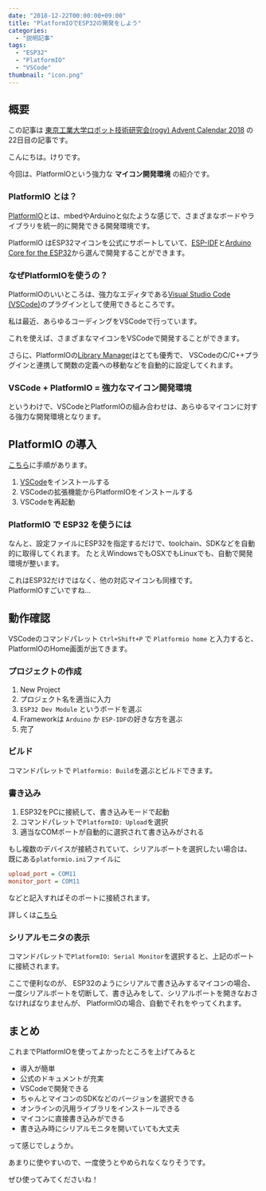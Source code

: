 ```yaml
---
date: "2018-12-22T00:00:00+09:00"
title: "PlatformIOでESP32の開発をしよう"
categories:
  - "説明記事"
tags:
  - "ESP32"
  - "PlatformIO"
  - "VSCode"
thumbnail: "icon.png"
---
```


## 概要

この記事は [東京工業大学ロボット技術研究会(rogy) Advent Calendar 2018](https://adventar.org/calendars/3279) の
22日目の記事です。

こんにちは。けりです。

今回は、PlatformIOという強力な **マイコン開発環境** の紹介です。

### PlatformIO とは？

[PlatformIO](https://platformio.org/)とは、mbedやArduinoと似たような感じで、さまざまなボードやライブラリを統一的に開発できる開発環境です。

PlatformIO はESP32マイコンを公式にサポートしていて、[ESP-IDF](https://github.com/espressif/esp-idf)と[Arduino Core for the ESP32](https://github.com/espressif/arduino-esp32)から選んで開発することができます。

<!--more-->

### なぜPlatformIOを使うの？

PlatformIOのいいところは、強力なエディタである[Visual Studio Code (VSCode)](https://code.visualstudio.com/)のプラグインとして使用できるところです。

私は最近、あらゆるコーディングをVSCodeで行っています。

これを使えば、さまざまなマイコンをVSCodeで開発することができます。

さらに、PlatformIOの[Library Manager](https://docs.platformio.org/en/latest/librarymanager/index.html)はとても優秀で、
VSCodeのC/C++プラグインと連携して関数の定義への移動などを自動的に設定してくれます。

### VSCode + PlatformIO = 強力なマイコン開発環境

というわけで、VSCodeとPlatformIOの組み合わせは、あらゆるマイコンに対する強力な開発環境となります。

## PlatformIO の導入

[こちら](https://platformio.org/install/ide?install=vscode)に手順があります。

1. [VSCode](https://code.visualstudio.com/)をインストールする
2. VSCodeの拡張機能からPlatformIOをインストールする
3. VSCodeを再起動

### PlatformIO で ESP32 を使うには

なんと、設定ファイルにESP32を指定するだけで、toolchain、SDKなどを自動的に取得してくれます。
たとえWindowsでもOSXでもLinuxでも、自動で開発環境が整います。

これはESP32だけではなく、他の対応マイコンも同様です。  
PlatformIOすごいですね...

## 動作確認

VSCodeのコマンドパレット `Ctrl+Shift+P` で `Platformio home` と入力すると、PlatformIOのHome画面が出てきます。

### プロジェクトの作成

1. New Project
2. プロジェクト名を適当に入力
3. `ESP32 Dev Module` というボードを選ぶ
4. Frameworkは `Arduino` か `ESP-IDF`の好きな方を選ぶ
5. 完了

### ビルド

コマンドパレットで `Platformio: Build`を選ぶとビルドできます。

### 書き込み

1. ESP32をPCに接続して、書き込みモードで起動
2. コマンドパレットで`PlatformIO: Upload`を選択
3. 適当なCOMポートが自動的に選択されて書き込みがされる

もし複数のデバイスが接続されていて、シリアルポートを選択したい場合は、
既にある`platformio.ini`ファイルに

```ini
upload_port = COM11
monitor_port = COM11
```

などと記入すればそのポートに接続されます。

詳しくは[こちら](https://docs.platformio.org/en/latest/projectconf.html)

### シリアルモニタの表示

コマンドパレットで`PlatformIO: Serial Monitor`を選択すると、上記のポートに接続されます。

ここで便利なのが、
ESP32のようにシリアルで書き込みするマイコンの場合、
一度シリアルポートを切断して、書き込みをして、シリアルポートを開きなおさなければなりませんが、
PlatformIOの場合、自動でそれをやってくれます。

## まとめ

これまでPlatformIOを使ってよかったところを上げてみると

- 導入が簡単
- 公式のドキュメントが充実
- VSCodeで開発できる
- ちゃんとマイコンのSDKなどのバージョンを選択できる
- オンラインの汎用ライブラリをインストールできる
- マイコンに直接書き込みができる
- 書き込み時にシリアルモニタを開いていても大丈夫

って感じでしょうか。

あまりに使やすいので、一度使うとやめられなくなりそうです。

ぜひ使ってみてくださいね！

